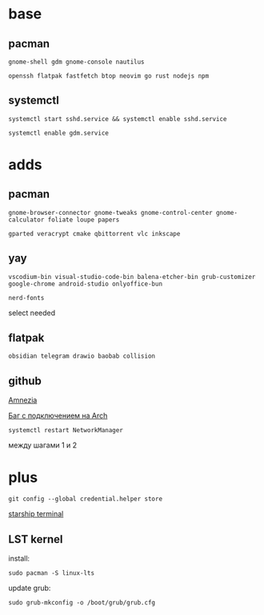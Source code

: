 # base

## pacman

```
gnome-shell gdm gnome-console nautilus
```
```
openssh flatpak fastfetch btop neovim go rust nodejs npm
```

## systemctl
```
systemctl start sshd.service && systemctl enable sshd.service
```

```
systemctl enable gdm.service
```  

# adds

## pacman

```
gnome-browser-connector gnome-tweaks gnome-control-center gnome-calculator foliate loupe papers
```

```
gparted veracrypt cmake qbittorrent vlc inkscape 
```
## yay

```
vscodium-bin visual-studio-code-bin balena-etcher-bin grub-customizer google-chrome android-studio onlyoffice-bun
```

```
nerd-fonts 
```
select needed

## flatpak
```
obsidian telegram drawio baobab collision
```
  

## github

[Amnezia](https://github.com/amnezia-vpn/amnezia-client/releases)

[Баг с подключением на Arch](https://github.com/amnezia-vpn/amnezia-client/issues/792#issuecomment-2090598218)

```
systemctl restart NetworkManager
``` 
между шагами 1 и 2


# plus

```
git config --global credential.helper store
```

[starship terminal](https://starship.rs/)

## LST kernel
install:
```
sudo pacman -S linux-lts
```
update grub:
```
sudo grub-mkconfig -o /boot/grub/grub.cfg
```